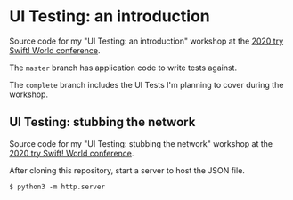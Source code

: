 # UI Testing: an introduction
Source code for my "UI Testing: an introduction" workshop at the [2020 try Swift! World conference](https://www.tryswift.co/world/#).

The `master` branch has application code to write tests against.

The `complete` branch includes the UI Tests I'm planning to cover during the workshop.

## UI Testing: stubbing the network
Source code for my "UI Testing: stubbing the network" workshop at the [2020 try Swift! World conference](https://www.tryswift.co/world/#).

After cloning this repository, start a server to host the JSON file.

```
$ python3 -m http.server
```
